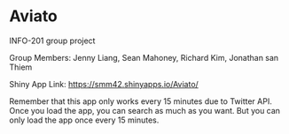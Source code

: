 # Aviato
INFO-201 group project

Group Members: Jenny Liang, Sean Mahoney, Richard Kim, Jonathan san Thiem

Shiny App Link: https://smm42.shinyapps.io/Aviato/

Remember that this app only works every 15 minutes due to Twitter API.  Once you load the app, you can search as much as you want.  But you can only load the app once every 15 minutes.
